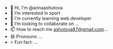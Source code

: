 - 👋 Hi, I’m @annaashutova
- 👀 I’m interested in sport
- 🌱 I’m currently learning web developer
- 💞️ I’m looking to collaborate on ...
- 📫 How to reach me ashutova87@gmail.com...
- 😄 Pronouns: ...
- ⚡ Fun fact: ...

<!---
annaashutova/annaashutova is a ✨ special ✨ repository because its `README.md` (this file) appears on your GitHub profile.
You can click the Preview link to take a look at your changes.
--->
